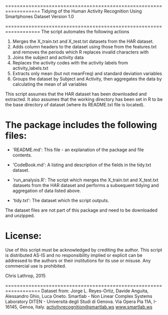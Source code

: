 ==================================================================
Tidying of the Human Activity Recognition Using Smartphones Dataset
Version 1.0

==================================================================
The script automates the following actions
1. Merges the X_train.txt and X_test.txt datasets from the HAR dataset.
2. Adds column headers to the dataset using those from the features.txt and removes the periods which R replaces invalid characters with
3. Joins the subject and activity data
4. Replaces the activity codes with the activity labels from activity_labels.txt
5. Extracts only mean (but not meanFreq) and standard deviation variables
6. Groups the dataset by Subject and Activity, then aggregates the data by calculating the mean of all variables

This script assumes that the HAR dataset has been downloaded and extracted.
It also assumes that the working directory has been set in R to be the base directory of dataset (where its README.txt file is located). 

The package includes the following files:
=========================================

- 'README.md': This file - an explanation of the package and file contents.

- 'CodeBook.md': A listing and description of the fields in the tidy.txt dataset.

- 'run_analysis.R': The script which merges the X_train.txt and X_test.txt datasets from the HAR dataset and performs a subsequent tidying and aggregation of data listed above.

- 'tidy.txt': The dataset which the script outputs.

The dataset files are not part of this package and need to be downloaded and unzipped.

License:
========
Use of this script must be acknowledged by crediting the author. This script is distributed AS-IS and no responsibility implied or explicit can be addressed to the authors or their institutions for its use or misuse. Any commercial use is prohibited.

Chris Lathrop, 2015

==================================================================
Dataset from:
Jorge L. Reyes-Ortiz, Davide Anguita, Alessandro Ghio, Luca Oneto.
Smartlab - Non Linear Complex Systems Laboratory
DITEN - Università degli Studi di Genova.
Via Opera Pia 11A, I-16145, Genoa, Italy.
activityrecognition@smartlab.ws
www.smartlab.ws
